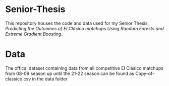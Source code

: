# Senior-Thesis

This repository houses the code and data used for my Senior Thesis, _Predicting the Outcomes of El Clásico matchups Using Random Forests and Extreme Gradient Boosting_.

# Data

The offical dataset containing data from all competitive El Clásico matchups from 08-09 season up until the 21-22 season can be found as Copy-of-classico.csv in the data folder 
